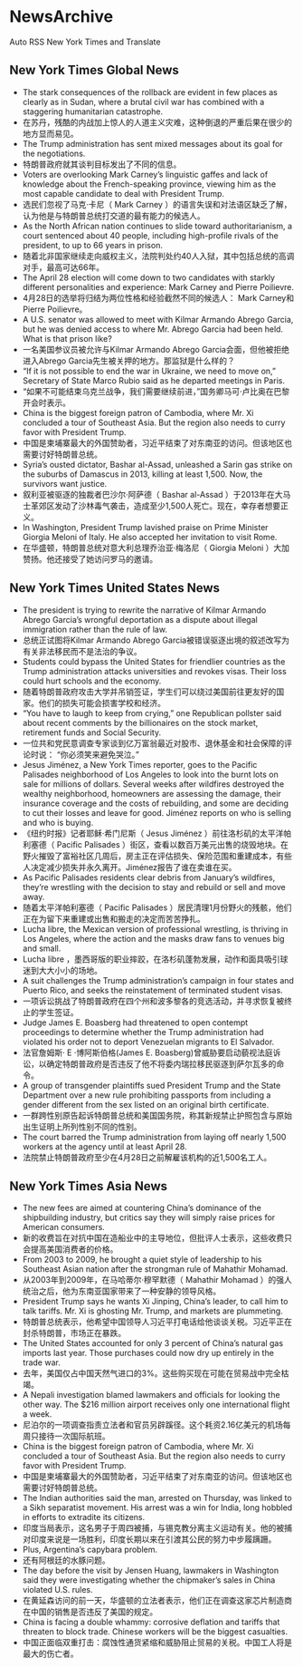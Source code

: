 # NewsArchive
Auto RSS New York Times and Translate

## New York Times Global News
* The stark consequences of the rollback are evident in few places as clearly as in Sudan, where a brutal civil war has combined with a staggering humanitarian catastrophe.
* 在苏丹，残酷的内战加上惊人的人道主义灾难，这种倒退的严重后果在很少的地方显而易见。
* The Trump administration has sent mixed messages about its goal for the negotiations.
* 特朗普政府就其谈判目标发出了不同的信息。
* Voters are overlooking Mark Carney’s linguistic gaffes and lack of knowledge about the French-speaking province, viewing him as the most capable candidate to deal with President Trump.
* 选民们忽视了马克·卡尼（ Mark Carney ）的语言失误和对法语区缺乏了解，认为他是与特朗普总统打交道的最有能力的候选人。
* As the North African nation continues to slide toward authoritarianism, a court sentenced about 40 people, including high-profile rivals of the president, to up to 66 years in prison.
* 随着北非国家继续走向威权主义，法院判处约40人入狱，其中包括总统的高调对手，最高可达66年。
* The April 28 election will come down to two candidates with starkly different personalities and experience: Mark Carney and Pierre Poilievre.
* 4月28日的选举将归结为两位性格和经验截然不同的候选人： Mark Carney和Pierre Poilievre。
* A U.S. senator was allowed to meet with Kilmar Armando Abrego Garcia, but he was denied access to where Mr. Abrego Garcia had been held. What is that prison like?
* 一名美国参议员被允许与Kilmar Armando Abrego Garcia会面，但他被拒绝进入Abrego Garcia先生被关押的地方。那监狱是什么样的？
* “If it is not possible to end the war in Ukraine, we need to move on,” Secretary of State Marco Rubio said as he departed meetings in Paris.
* “如果不可能结束乌克兰战争，我们需要继续前进，”国务卿马可·卢比奥在巴黎开会时表示。
* China is the biggest foreign patron of Cambodia, where Mr. Xi concluded a tour of Southeast Asia. But the region also needs to curry favor with President Trump.
* 中国是柬埔寨最大的外国赞助者，习近平结束了对东南亚的访问。但该地区也需要讨好特朗普总统。
* Syria’s ousted dictator, Bashar al-Assad, unleashed a Sarin gas strike on the suburbs of Damascus in 2013, killing at least 1,500. Now, the survivors want justice.
* 叙利亚被驱逐的独裁者巴沙尔·阿萨德（ Bashar al-Assad ）于2013年在大马士革郊区发动了沙林毒气袭击，造成至少1,500人死亡。现在，幸存者想要正义。
* In Washington, President Trump lavished praise on Prime Minister Giorgia Meloni of Italy. He also accepted her invitation to visit Rome.
* 在华盛顿，特朗普总统对意大利总理乔治亚·梅洛尼（ Giorgia Meloni ）大加赞扬。他还接受了她访问罗马的邀请。

## New York Times United States News
* The president is trying to rewrite the narrative of Kilmar Armando Abrego Garcia’s wrongful deportation as a dispute about illegal immigration rather than the rule of law.
* 总统正试图将Kilmar Armando Abrego Garcia被错误驱逐出境的叙述改写为有关非法移民而不是法治的争议。
* Students could bypass the United States for friendlier countries as the Trump administration attacks universities and revokes visas. Their loss could hurt schools and the economy.
* 随着特朗普政府攻击大学并吊销签证，学生们可以绕过美国前往更友好的国家。他们的损失可能会损害学校和经济。
* “You have to laugh to keep from crying,” one Republican pollster said about recent comments by the billionaires on the stock market, retirement funds and Social Security.
* 一位共和党民意调查专家谈到亿万富翁最近对股市、退休基金和社会保障的评论时说： “你必须笑来避免哭泣。”
* Jesus Jiménez, a New York Times reporter, goes to the Pacific Palisades neighborhood of Los Angeles to look into the burnt lots on sale for millions of dollars. Several weeks after wildfires destroyed the wealthy neighborhood, homeowners are assessing the damage, their insurance coverage and the costs of rebuilding, and some are deciding to cut their losses and leave for good. Jiménez reports on who is selling and who is buying.
* 《纽约时报》记者耶稣·希门尼斯（ Jesus Jiménez ）前往洛杉矶的太平洋帕利塞德（ Pacific Palisades ）街区，查看以数百万美元出售的烧毁地块。在野火摧毁了富裕社区几周后，房主正在评估损失、保险范围和重建成本，有些人决定减少损失并永久离开。Jiménez报告了谁在卖谁在买。
* As Pacific Palisades residents clear debris from January’s wildfires, they’re wrestling with the decision to stay and rebuild or sell and move away.
* 随着太平洋帕利塞德（ Pacific Palisades ）居民清理1月份野火的残骸，他们正在为留下来重建或出售和搬走的决定而苦苦挣扎。
* Lucha libre, the Mexican version of professional wrestling, is thriving in Los Angeles, where the action and the masks draw fans to venues big and small.
* Lucha libre ，墨西哥版的职业摔跤，在洛杉矶蓬勃发展，动作和面具吸引球迷到大大小小的场地。
* A suit challenges the Trump administration’s campaign in four states and Puerto Rico, and seeks the reinstatement of terminated student visas.
* 一项诉讼挑战了特朗普政府在四个州和波多黎各的竞选活动，并寻求恢复被终止的学生签证。
* Judge James E. Boasberg had threatened to open contempt proceedings to determine whether the Trump administration had violated his order not to deport Venezuelan migrants to El Salvador.
* 法官詹姆斯· E ·博阿斯伯格(James E. Boasberg)曾威胁要启动藐视法庭诉讼，以确定特朗普政府是否违反了他不将委内瑞拉移民驱逐到萨尔瓦多的命令。
* A group of transgender plaintiffs sued President Trump and the State Department over a new rule prohibiting passports from including a gender different from the sex listed on an original birth certificate.
* 一群跨性别原告起诉特朗普总统和美国国务院，称其新规禁止护照包含与原始出生证明上所列性别不同的性别。
* The court barred the Trump administration from laying off nearly 1,500 workers at the agency until at least April 28.
* 法院禁止特朗普政府至少在4月28日之前解雇该机构的近1,500名工人。

## New York Times Asia News
* The new fees are aimed at countering China’s dominance of the shipbuilding industry, but critics say they will simply raise prices for American consumers.
* 新的收费旨在对抗中国在造船业中的主导地位，但批评人士表示，这些收费只会提高美国消费者的价格。
* From 2003 to 2009, he brought a quiet style of leadership to his Southeast Asian nation after the strongman rule of Mahathir Mohamad.
* 从2003年到2009年，在马哈蒂尔·穆罕默德（ Mahathir Mohamad ）的强人统治之后，他为东南亚国家带来了一种安静的领导风格。
* President Trump says he wants Xi Jinping, China’s leader, to call him to talk tariffs. Mr. Xi is ghosting Mr. Trump, and markets are plummeting.
* 特朗普总统表示，他希望中国领导人习近平打电话给他谈谈关税。习近平正在封杀特朗普，市场正在暴跌。
* The United States accounted for only 3 percent of China’s natural gas imports last year. Those purchases could now dry up entirely in the trade war.
* 去年，美国仅占中国天然气进口的3%。这些购买现在可能在贸易战中完全枯竭。
* A Nepali investigation blamed lawmakers and officials for looking the other way. The $216 million airport receives only one international flight a week.
* 尼泊尔的一项调查指责立法者和官员另辟蹊径。这个耗资2.16亿美元的机场每周只接待一次国际航班。
* China is the biggest foreign patron of Cambodia, where Mr. Xi concluded a tour of Southeast Asia. But the region also needs to curry favor with President Trump.
* 中国是柬埔寨最大的外国赞助者，习近平结束了对东南亚的访问。但该地区也需要讨好特朗普总统。
* The Indian authorities said the man, arrested on Thursday, was linked to a Sikh separatist movement. His arrest was a win for India, long hobbled in efforts to extradite its citizens.
* 印度当局表示，这名男子于周四被捕，与锡克教分离主义运动有关。他的被捕对印度来说是一场胜利，印度长期以来在引渡其公民的努力中步履蹒跚。
* Plus, Argentina’s capybara problem.
* 还有阿根廷的水豚问题。
* The day before the visit by Jensen Huang, lawmakers in Washington said they were investigating whether the chipmaker’s sales in China violated U.S. rules.
* 在黄延森访问的前一天，华盛顿的立法者表示，他们正在调查这家芯片制造商在中国的销售是否违反了美国的规定。
* China is facing a double whammy: corrosive deflation and tariffs that threaten to block trade. Chinese workers will be the biggest casualties.
* 中国正面临双重打击：腐蚀性通货紧缩和威胁阻止贸易的关税。中国工人将是最大的伤亡者。

